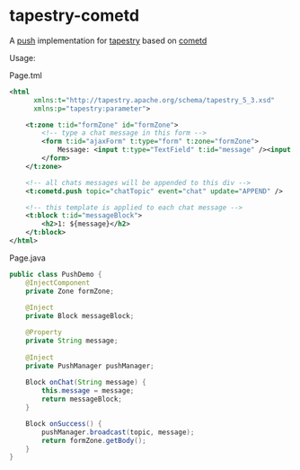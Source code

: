 tapestry-cometd
===============

A [push](http://en.wikipedia.org/wiki/Comet_%28programming%29) implementation for [tapestry](http://tapestry.apache.org/) based on [cometd](http://cometd.org/)

Usage:

Page.tml
```xml
<html 
      xmlns:t="http://tapestry.apache.org/schema/tapestry_5_3.xsd"
      xmlns:p="tapestry:parameter">

	<t:zone t:id="formZone" id="formZone">
		<!-- type a chat message in this form -->
		<form t:id="ajaxForm" t:type="form" t:zone="formZone">
			Message: <input t:type="TextField" t:id="message" /><input type="submit" value="Send"/>
		</form>
	</t:zone>

	<!-- all chats messages will be appended to this div -->
	<t:cometd.push topic="chatTopic" event="chat" update="APPEND" />

	<!-- this template is applied to each chat message -->
	<t:block t:id="messageBlock">
		<h2>1: ${message}</h2>
	</t:block>
</html>
```

Page.java

```java
public class PushDemo {
    @InjectComponent
	private Zone formZone;
	
	@Inject
	private Block messageBlock;

	@Property
	private String message;
	
	@Inject
	private PushManager pushManager;
	
	Block onChat(String message) {
		this.message = message;
		return messageBlock;
	}

	Block onSuccess() {
		pushManager.broadcast(topic, message);
		return formZone.getBody();
	}
}
```
